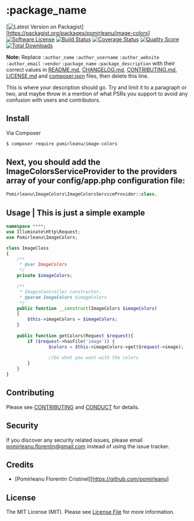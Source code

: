 # :package_name

[![Latest Version on Packagist][ico-version]][https://packagist.org/packages/pomirleanu/image-colors]
[![Software License][ico-license]](LICENSE.md)
[![Build Status][ico-travis]][link-travis]
[![Coverage Status][ico-scrutinizer]][link-scrutinizer]
[![Quality Score][ico-code-quality]][link-code-quality]
[![Total Downloads][ico-downloads]][link-downloads]

**Note:** Replace ```:author_name``` ```:author_username``` ```:author_website``` ```:author_email``` ```:vendor``` ```:package_name``` ```:package_description``` with their correct values in [README.md](README.md), [CHANGELOG.md](CHANGELOG.md), [CONTRIBUTING.md](CONTRIBUTING.md), [LICENSE.md](LICENSE.md) and [composer.json](composer.json) files, then delete this line.

This is where your description should go. Try and limit it to a paragraph or two, and maybe throw in a mention of what
PSRs you support to avoid any confusion with users and contributors.

## Install

Via Composer

``` bash
$ composer require pomirleanu/image-colors
```

## Next, you should add the ImageColorsServiceProvider to the providers array of your config/app.php configuration file:

``` php
Pomirleanu\ImageColors\ImageColorsServiceProvider::class,
```
## Usage | This is just a simple example
``` php
namespace ****;
use Illuminate\Http\Request;
use Pomirleanu\ImageColors;

class ImageClass
{
    /**
     * @var ImageColors
     */
    private $imageColors;

    /**
     * ImagesController constructor.
     * @param ImageColors $imageColors
     */
    public function __construct(ImageColors $imageColors)
    {
        $this->imageColors = $imageColors;
    }
    
    public function getColors(Request $request){
        if ($request->hasFile('image')) {
                $colors = $this->imageColors->get($request->image);
                
                //Do what you want with the colors
        }     
    }
}
```

## Contributing

Please see [CONTRIBUTING](CONTRIBUTING.md) and [CONDUCT](CONDUCT.md) for details.

## Security

If you discover any security related issues, please email pomirleanu.florentin@gmail.com instead of using the issue tracker.

## Credits

- [Pomirleanu Florentin Cristinel][https://github.com/pomirleanu]

## License

The MIT License (MIT). Please see [License File](LICENSE.md) for more information.

[ico-version]: https://img.shields.io/packagist/v/:vendor/:package_name.svg?style=flat-square
[ico-license]: https://img.shields.io/badge/license-MIT-brightgreen.svg?style=flat-square
[ico-travis]: https://img.shields.io/travis/:vendor/:package_name/master.svg?style=flat-square
[ico-scrutinizer]: https://img.shields.io/scrutinizer/coverage/g/:vendor/:package_name.svg?style=flat-square
[ico-code-quality]: https://img.shields.io/scrutinizer/g/:vendor/:package_name.svg?style=flat-square
[ico-downloads]: https://img.shields.io/packagist/dt/:vendor/:package_name.svg?style=flat-square

[link-packagist]: https://packagist.org/packages/:vendor/:package_name
[link-travis]: https://travis-ci.org/:vendor/:package_name
[link-scrutinizer]: https://scrutinizer-ci.com/g/:vendor/:package_name/code-structure
[link-code-quality]: https://scrutinizer-ci.com/g/:vendor/:package_name
[link-downloads]: https://packagist.org/packages/:vendor/:package_name
[link-author]: https://github.com/:author_username
[link-contributors]: ../../contributors
